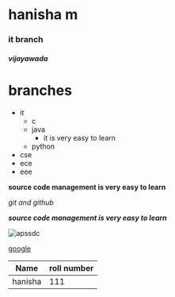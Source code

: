 # hanisha m
### it branch

##### vijayawada


# branches

- it
  - c
  - java
    - it is very easy to learn
  - python
- cse
- ece
- eee

**source code management is very easy to learn**


*git and github*

***source code management is very easy to learn***

![apssdc](https://images.app.goo.gl/QRDALZcPzeFYXts69)

[google](https://www.google.com/)


Name|roll number
---|---
hanisha|111
